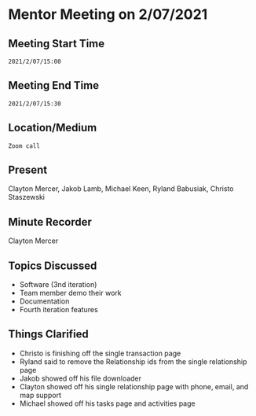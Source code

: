 # Mentor Meeting on 2/07/2021

## Meeting Start Time 

`2021/2/07/15:00`

## Meeting End Time

`2021/2/07/15:30`

## Location/Medium

`Zoom call`

## Present

Clayton Mercer, Jakob Lamb, Michael Keen, Ryland Babusiak, Christo Staszewski

## Minute Recorder

Clayton Mercer

## Topics Discussed
- Software (3nd iteration)
- Team member demo their work
- Documentation
- Fourth iteration features

## Things Clarified
- Christo is finishing off the single transaction page
- Ryland said to remove the Relationship ids from the single relationship page
- Jakob showed off his file downloader
- Clayton showed off his single relationship page with phone, email, and map support
- Michael showed off his tasks page and activities page